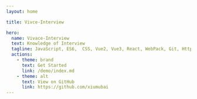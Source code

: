```yaml
---
layout: home

title: Vivce-Interview

hero:
  name: Vivace-Interview
  text: Knowledge of Interview
  tagline: JavaScript, ES6,  CSS, Vue2, Vue3, React, WebPack, Git, Http, NodeJs, algorithm.
  actions:
    - theme: brand
      text: Get Started
      link: /demo/index.md
    - theme: alt
      text: View on GitHub
      link: https://github.com/xiumubai
---
```

